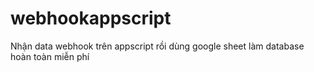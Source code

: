 # webhookappscript
Nhận data webhook trên appscript rồi dùng google sheet làm database hoàn toàn miễn phí
